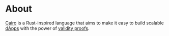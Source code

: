 # About

[Cairo][cairo] is a Rust-inspired language that aims to make it easy to build
scalable [dApps][dapps] with the power of [validity proofs][zkp].

[cairo]: https://www.cairo-lang.org/
[dapps]: https://en.wikipedia.org/wiki/Decentralized_application
[zkp]: https://en.wikipedia.org/wiki/Zero-knowledge_proof

<!-- TODO: write document

  This document contains a short introduction to the language.

  The introduction should be relatively brief and touch upon what
  makes the language interesting (and possibly unique). The goal
  is to help students decide if they want to join this track.

  The contents of this document are displayed on the track page,
  provided the student has not joined the track.

  See https://exercism.org/docs/building/tracks/docs for more information. -->
